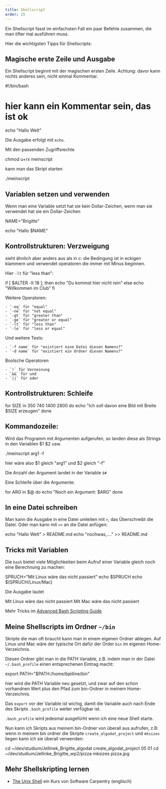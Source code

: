 ```yaml
---
title: Shellscript
order: 25
---
```



Ein Shellscript fasst im einfachsten Fall ein paar
Befehle zusammen, die man öfter mal ausführen muss.

Hier die wichtigsten Tipps für Shellscripts:

## Magische erste Zeile und Ausgabe

Ein Shellscript beginnt mit der magischen ersten Zeile.
Achtung: davor kann nichts anderes sein, nicht einmal Kommentar.

<shell>
#!/bin/bash

# hier kann ein Kommentar sein, das ist ok
echo "Hallo Welt"
</shell>


Die Ausgabe erfolgt mit `echo`.


Mit den passenden Zugriffsrechte

<shell>
chmod u+rx meinscript
</shell>

kann man das Skript starten

<shell>
./meinscript
</shell>

## Variablen setzen und verwenden

Wenn man eine Variable setzt hat sie kein Dollar-Zeichen,
wenn man sie verwendet hat sie ein Dollar-Zeichen


</shell>
NAME="Brigitte"

echo "Hallo $NAME"
</shell>

## Kontrollstrukturen: Verzweigung

sieht ähnlich aber anders aus als in c:
die Bedingung ist in eckigen klammern und
verwendet operatoren die immer mit Minus beginnen.

Hier `-lt` für "less than":

<shell>
if [ $ALTER -lt 18 ]; then
    echo "Du kommst hier nicht rein"
else
    echo "Willkommen im Club"
fi
</shell>

Weitere Operatoren:

    - `-eq` für "equal"
    - `-ne` für "not equal"
    - `-gt` für "greater than"
    - `-ge` für "greater or equal"
    - `-lt` für "less than"
    - `-le` für "less or equal"

Und weitere Tests:

    - `-f name` für "existiert eine Datei diesen Namens?"
    - `-d name` für "existiert ein Ordner diesen Namens?"

Boolsche Operatoren

    - `!` für Verneinung
    - `&&` für und
    - `||` für oder

## Kontrollstrukturen: Schleife

<shell>
for SIZE in 350 740 1400 2800
do
  echo "Ich soll davon eine Bild mit Breite $SIZE erzeugen"
done
</shell>


## Kommandozeile:

Wird das Programm mit Argumenten aufgerufen,
so landen diese als Strings in den Variablen $1 $2 usw.

<shell>
./meinscript arg1 -f
</shell>

hier wäre also $1 gleich "arg1" und $2 gleich "-f"

Die Anzahl der Argument landet in der Variable `$#`


Eine Schleife über die Argumente:

<shell>
for ARG in $@
do
  echo "Noch ein Argument: $ARG"
done
</shell>

##  In eine Datei schreiben

Man kann die Ausgabe in eine Datei umleiten mit `>`, das Überschreibt
die Datei. Oder man kann mit `>>` an die Datei anfügen:


<shell>
echo "Hallo Welt" > README.md
echo "nochwas,...." >> README.md
</shell>

## Tricks mit Variablen

Die `bash` bietet viele Möglichkeiten beim Aufruf einer
Variable gleich noch eine Berechnung zu machen:

<shell>
SPRUCH="Mit Linux wäre das nicht passiert"
echo $SPRUCH
echo ${SPRUCH/Linux/Mac}
</shell>

Die Ausgabe lautet

<shell>
Mit Linux wäre das nicht passiert
Mit Mac wäre das nicht passiert
</shell>

Mehr Tricks im [Advanced Bash Scripting Guide](https://tldp.org/LDP/abs/html/string-manipulation.html)

## Meine Shellscripts im Ordner `~/bin`

Skripte die man oft braucht kann man in einem
eigenen Ordner ablegen. Auf Linux und Mac wäre der typische Ort
dafür der Order `bin` im eigenen Home-Verzeichnis.

Diesen Ordner gibt man in die PATH Variable, z.B.
indem man in der Datei `~/.bash_profile` einen
entsprechenen Eintrag macht:

<shell>
export PATH="$PATH:/home/bjelline/bin"
</shell>

hier wird die PATH Variable neu gesetzt, und zwar auf den schon
vorhandnen Wert plus den Pfad zum bin-Ordner in meinem Home-Verzeichnis.

Das `export` vor der Variable ist wichig, damit die Variable auch
nach Ende des Skripts `.bash_profile` weiter verfügbar ist.

`.bash_profile` wird jedesmal ausgefürht wenn ich eine neue Shell starte.


Nun kann ich Skripts aus meinem bin-Ordner von überall aus aufrufen, z.B:
wenn in meinem bin ordner die Skripte `create_algodat_project` und `mksizes`
liegen kann ich sie überall verwenden:

<shell>
cd ~/dev/studium/Jellinek_Brigitte_algodat
create_algodat_project 05 01
cd ~/dev/studium/Jellinke_Brigitte_wp2/pizza
mksizes pizza.jpg
</shell>

## Mehr Shellskripting lernen

* [The Unix Shell](https://swcarpentry.github.io/shell-novice/) ein Kurs von Software Carpentry (englisch)




